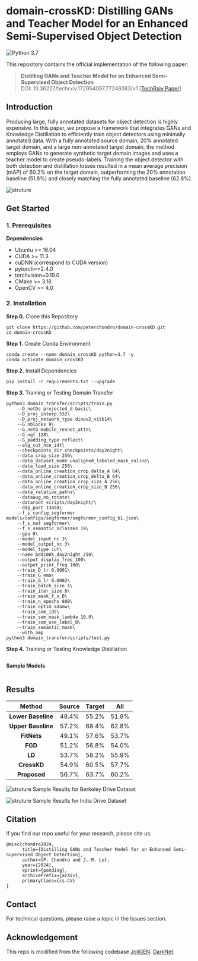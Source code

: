 # domain-crossKD: Distilling GANs and Teacher Model for an Enhanced Semi-Supervised Object Detection

![Python 3.7](https://img.shields.io/badge/python-3.7-g)

This repository contains the official implementation of the following paper:
> **Distilling GANs and Teacher Model for an Enhanced Semi-Supervised Object Detection**<br>
> DOI: 10.36227/techrxiv.172954097.77246383/v1
[[TechRxiv Paper](https://doi.org/10.36227/techrxiv.172954097.77246383/v1)]

## Introduction

Producing large, fully annotated datasets for object detection is highly expensive. In this paper, we propose a framework that integrates GANs and Knowledge Distillation to efficiently train object detectors using minimally annotated data. With a fully annotated source domain, 20% annotated target domain, and a large non-annotated target domain, the method employs GANs to generate synthetic target domain images and uses a teacher model to create pseudo-labels. Training the object detector with both detection and distillation losses resulted in a mean average precision (mAP) of 60.2% on the target domain, outperforming the 20% annotation baseline (51.8%) and closely matching the fully annotated baseline (62.8%).

![struture](assets/flow_diagram.png)

## Get Started

### 1. Prerequisites

**Dependencies**

- Ubuntu >= 16.04
- CUDA >= 11.3
- cuDNN (correspond to CUDA version)
- pytorch==2.4.0
- torchvision=0.19.0
- CMake >= 3.18
- OpenCV >= 4.0

### 2. Installation
**Step 0.** Clone this Repository
```shell
git clone https://github.com/peterchondro/domain-crossKD.git
cd domain-crossKD
```
**Step 1.** Create Conda Environment
```shell
conda create --name domain_crossKD python=3.7 -y
conda activate domain_crossKD
```
**Step 2.** Install Dependencies 
```shell
pip install -r requirements.txt --upgrade
```
**Step 3.** Training or Testing Domain Transfer
```shell
python3 domain_transfer/scripts/train.py
    --D_netDs projected_d basic\
    --D_proj_interp 532\
    --D_proj_network_type dinov2_vitb14\
    --G_nblocks 9\
    --G_netG mobile_resnet_attn\
    --G_ngf 128\
    --G_padding_type reflect\
    --alg_cut_nce_idt\
    --checkpoints_dir checkpoints/day2night\
    --data_crop_size 256\
    --data_dataset_mode unaligned_labeled_mask_online\
    --data_load_size 256\
    --data_online_creation_crop_delta_A 64\
    --data_online_creation_crop_delta_B 64\
    --data_online_creation_crop_size_A 256\
    --data_online_creation_crop_size_B 256\
    --data_relative_paths\
    --dataaug_no_rotate\
    --dataroot scripts/day2night/\
    --ddp_port 13458\
    --f_s_config_segformer models/configs/segformer/segformer_config_b1.json\
    --f_s_net segformer\
    --f_s_semantic_nclasses 19\
    --gpu 0\
    --model_input_nc 3\
    --model_output_nc 3\
    --model_type cut\
    --name bdd100k_day2night_256\
    --output_display_freq 100\
    --output_print_freq 100\
    --train_D_lr 0.0001\
    --train_G_ema\
    --train_G_lr 0.0002\
    --train_batch_size 1\
    --train_iter_size 8\
    --train_mask_f_s_B\
    --train_n_epochs 800\
    --train_optim adamw\
    --train_sem_idt\
    --train_sem_mask_lambda 10.0\
    --train_sem_use_label_B\
    --train_semantic_mask\
    --with_amp
python3 domain_transfer/scripts/test.py
```
**Step 4.** Training or Testing Knowledge Distillation
```shell
```

**Sample Models**
```Download Here (https://drive.google.com/drive/folders/1VNZCUq9cxMkKZEaubxYUX6tjq7uHgna5?usp=sharing)
```

## Results
| **Method**         | Source   | Target   | All      |
|:------------------:|:--------:|:--------:|:--------:|
| **Lower Baseline** | 48.4%    | 55.2%    | 51.8%    |
| **Upper Baseline** | 57.2%    | 68.4%    | 62.8%    |
| **FitNets**        | 49.1%    | 57.6%    | 53.7%    |
| **FGD**            | 51.2%    | 56.8%    | 54.0%    |
| **LD**             | 53.7%    | 58.2%    | 55.9%    |
| **CrossKD**        | 54.9%    | 60.5%    | 57.7%    |
| **Proposed**       | 56.7%    | 63.7%    | 60.2%    |

![struture](assets/demo_bdd.png)
Sample Results for Berkeley Drive Dataset

![struture](assets/demo_idd.png)
Sample Results for India Drive Dataset

## Citation

If you find our repo useful for your research, please cite us:

```
@misc{chondro2024,
      title={Distilling GANs and Teacher Model for an Enhanced Semi-Supervised Object Detection}, 
      author={P. Chondro and J.-M. Lu},
      year={2024},
      eprint={pending},
      archivePrefix={arXiv},
      primaryClass={cs.CV}
}
```

## Contact

For technical questions, please raise a topic in the Issues section.

## Acknowledgement

This repo is modified from the following codebase 
[JoliGEN](https://github.com/jolibrain/joliGEN).
[DarkNet](https://github.com/AlexeyAB/darknet).
